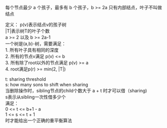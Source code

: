 每个节点最少 a 个孩子，最多有 b 个孩子，b >= 2a
只有内部结点，叶子不叫做结点

定义： p(v)表示结点v的孩子树    
      |T|表示树T的叶子个数            
      a >= 2 以及 b >= 2a-1       
一个树是(a,b)-树，需要满足：            
    1. 所有叶子具有相同的深度         
    2. 所有的节点v满足 p(v) <= b       
    3. 所有除了root以外的节点满足 p(v) >= a         
    4. root满足p(r) >= min(2, |T|)               
 
                                
                                
t: sharing threshold      
s: how many sons to shift when sharing          
当删除操作时，sibling节点的child个数大于 a + t 时才可以借（sharing)          
s表示从sibling一次性借多少个           
满足：       
0 <= t <= b+1 - a       
1 <= s <= t + 1       
时才能给出一个正确的重平衡算法          


